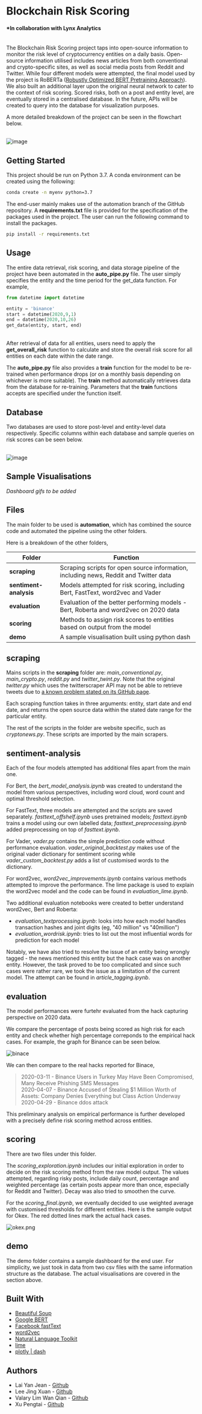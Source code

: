 # Blockchain Risk Scoring
#### *In collaboration with Lynx Analytics 


<br/>The Blockchain Risk Scoring project taps into open-source information to monitor the risk level of cryptocurrency entities on a daily basis. Open-source information utilised includes news articles from both conventional and crypto-specific sites, as well as social media posts from Reddit and Twitter.  While four different models were attempted, the final model used by the project is RoBERTa ([Robustly Optimized BERT Pretraining Approach](https://arxiv.org/abs/1907.11692)). We also built an additional layer upon the original neural network to cater to the context of risk scoring. Scored risks, both on a post and entity level, are eventually stored in a centralised database. In the future,  APIs will be created to query into the database for visualization purposes.

A more detailed breakdown of the project can be seen in the flowchart below.<br/>

  <br/>![image](https://i.postimg.cc/8ct5yj5w/Screenshot-2020-11-07-at-12-03-08-AM.png)<br/>



## Getting Started

This project should be run on Python 3.7. A conda environment can be created using the following:
```bash
conda create -n myenv python=3.7
```

The end-user mainly makes use of the automation branch of the GitHub repository. A **requirements.txt** file is provided for the specification of the packages used in the project. The user can run the following command to install the packages.

```bash
pip install -r requirements.txt
```


## Usage

The entire data retrieval, risk scoring, and data storage pipeline of the project have been automated in the **auto_pipe.py** file. The user simply specifies the entity and the time period for the get_data function.  For example,

```python
from datetime import datetime

entity = 'binance'
start = datetime(2020,9,1)
end = datetime(2020,10,26)
get_data(entity, start, end)
```

<br/>After retrieval of data for all entities, users need to apply the **get_overall_risk** function to calculate and store the overall risk score for all entities on each date within the date range.

The **auto_pipe.py** file also provides a **train** function for the model to be re-trained when performance drops (or on a monthly basis depending on whichever is more suitable).  The **train** method automatically retrieves data from the database for re-training. Parameters that the **train** functions accepts are specified under the function itself. <br/>



## Database

Two databases are used to store post-level and entity-level data respectively. Specific columns within each database and sample queries on risk scores can be seen below.

  <br/>![image](https://i.postimg.cc/Jhb73TD5/Screenshot-2020-11-04-at-1-01-39-AM.png)<br/>



## Sample Visualisations

*Dashboard gifs to be added*


## Files

The main folder to be used is **automation**, which has combined the source code and automated the pipeline using the other folders.  

Here is a breakdown of the other folders,
<br>


|Folder                |Function                                                                             |
|----------------------|-------------------------------------------------------------------------------------|
|**scraping**          |Scraping scripts for open source information, including news, Reddit and Twitter data|
|**sentiment-analysis**|Models attempted for risk scoring, including Bert, FastText, word2vec and Vader      |
|**evaluation**        |Evaluation of the better performing models - Bert, Roberta and word2vec on 2020 data |
|**scoring**           |Methods to assign risk scores to entities based on output from the model             |
|**demo**              |A sample visualisation built using python dash                                       |


scraping
--
Mains scripts in the **scraping** folder are: *main_conventional.py*, *main_crypto.py*, *reddit.py* and  *twitter_twint.py*. Note that the original *twitter.py* which uses the twitterscraper API may not be able to retrieve tweets due to [a known problem stated on its GitHub page](https://github.com/taspinar/twitterscraper/issues/339). 

Each scraping function takes in three arguments: entity, start date and end date, and returns the open source data within the stated date range for the particular entity. 

The rest of the scripts in the folder are website specific, such as *cryptonews.py*. These scripts are imported by the main scrapers. 


sentiment-analysis
--
Each of the four models attempted has additional files apart from the main one.

For Bert, the *bert_model_analysis.ipynb* was created to understand the model from various perspectives, including word cloud, word count and optimal threshold selection. 

For FastText, three models are attempted and the scripts are saved separately. *fasttext_offshelf.ipynb* uses pretrained models; *fasttext.ipynb* trains a model using our own labelled data;  *fasttext_preprocessing.ipynb* added preprocessing on top of *fasttext.ipynb*.

For Vader, *vader.py* contains the simple prediction code without performance evaluation. *vader_original_backtest.py* makes use of the original vader dictionary for sentiment scoring while *vader_custom_backtest.py* adds a list of customised words to the dictionary. 

For word2vec, *word2vec_improvements.ipynb* contains various methods attempted to improve the performance. The lime package is used to explain the word2vec model and the code can be found in *evaluation_lime.ipynb*.

Two additional evaluation notebooks were created to better understand word2vec, Bert and Roberta:

- *evaluation_textprocessing.ipynb*: looks into how each model handles transaction hashes and joint digits (eg, "40 million" vs "40million")
- *evaluation_wordrisk.ipynb*: tries to list out the most influential words for prediction for each model 

Notably, we have also tried to resolve the issue of an entity being wrongly tagged - the news mentioned this entity but the hack case was on another entity. However, the task proved to be too complicated and since such cases were rather rare, we took the issue as a limitation of the current model. The attempt can be found in *article_tagging.ipynb*. 

evaluation
--
The model performances were furtehr evaluated from the hack capturing perspective on 2020 data. 

We compare the percentage of posts being scored as high risk for each entity and check whether high percentage correponds to the empirical hack cases. For example, the graph for Binance can be seen below.


![binace](https://i.postimg.cc/PJxcSxxQ/Screenshot-2020-11-04-at-12-28-48-AM.png)

We can then compare to the real hacks reported for Binace,

> 2020-03-11 - Binance Users in Turkey May Have Been Compromised, Many Receive Phishing SMS Messages\
> 2020-04-07 - Binance Accused of Stealing $1 Million Worth of Assets: Company Denies Everything but Class Action Underway\
> 2020-04-29 - Binance ddos attack

This preliminary analysis on empirical performance is further developed with a precisely define risk scoring method across entities.

scoring
--
There are two files under this folder. 

The *scoring_exploration.ipynb* includes our initial exploration in order to decide on the risk scoring method from the raw model output. The values attempted, regarding risky posts, include daily count, percentage and weighted percentage (as certain posts appear more than once, especially for Reddit and Twitter). Decay was also tried to smoothen the curve. 

For the *scoring_final.ipynb*, we eventually decided to use weighted average with customised thresholds for different entities. Here is the sample output for Okex. The red dotted lines mark the actual hack cases. 

![okex.png](https://i.postimg.cc/635cVmjk/Screenshot-2020-11-04-at-12-49-22-AM.png)


demo
--
The demo folder contains a sample dashboard for the end user. For simplicity, we just took in data from two csv files with the same information structure as the database. The actual visualisations are covered in the section above. 


## Built With
- [Beautiful Soup](https://www.crummy.com/software/BeautifulSoup/bs4/doc/) 
- [Google BERT](https://github.com/google-research/bert)
- [Facebook fastText](https://fasttext.cc) 
- [word2vec](https://code.google.com/archive/p/word2vec/)
- [Natural Language Toolkit](https://www.nltk.org) 
- [lime](https://github.com/marcotcr/lime)
- [plotly | dash](https://dash.plotly.com)



## Authors
- Lai Yan Jean -  [Github](https://github.com/laiyanjean)
- Lee Jing Xuan - [Github](https://github.com/leejx9)
- Valary Lim Wan Qian - [Github](https://github.com/ValaryLim)
- Xu Pengtai - [Github](https://github.com/Pengtai9928)
